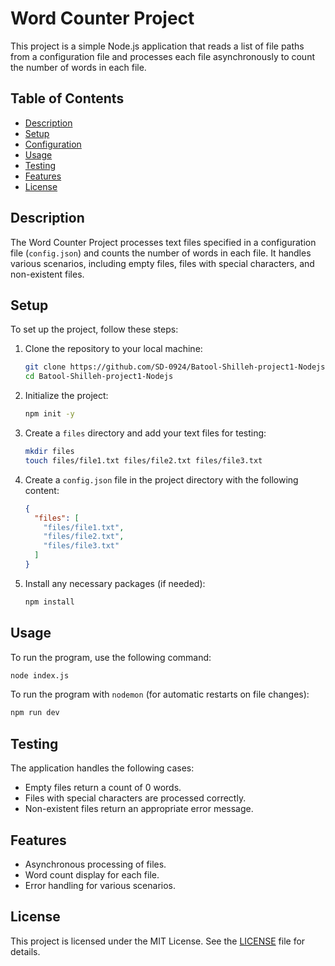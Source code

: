 # Word Counter Project

This project is a simple Node.js application that reads a list of file paths from a configuration file and processes each file asynchronously to count the number of words in each file.

## Table of Contents
- [Description](#description)
- [Setup](#setup)
- [Configuration](#configuration)
- [Usage](#usage)
- [Testing](#testing)
- [Features](#features)
- [License](#license)

## Description
The Word Counter Project processes text files specified in a configuration file (`config.json`) and counts the number of words in each file. It handles various scenarios, including empty files, files with special characters, and non-existent files.

## Setup
To set up the project, follow these steps:

1. Clone the repository to your local machine:
   ```bash
   git clone https://github.com/SD-0924/Batool-Shilleh-project1-Nodejs.git
   cd Batool-Shilleh-project1-Nodejs
   ```

2. Initialize the project:
   ```bash
   npm init -y
   ```

3. Create a `files` directory and add your text files for testing:
   ```bash
   mkdir files
   touch files/file1.txt files/file2.txt files/file3.txt
   ```

4. Create a `config.json` file in the project directory with the following content:
   ```json
   {
     "files": [
       "files/file1.txt",
       "files/file2.txt",
       "files/file3.txt"
     ]
   }
   ```

5. Install any necessary packages (if needed):
   ```bash
   npm install
   ```

## Usage
To run the program, use the following command:
```bash
node index.js
```
To run the program with `nodemon` (for automatic restarts on file changes):
```bash
npm run dev
```

## Testing
The application handles the following cases:
- Empty files return a count of 0 words.
- Files with special characters are processed correctly.
- Non-existent files return an appropriate error message.

## Features
- Asynchronous processing of files.
- Word count display for each file.
- Error handling for various scenarios.

## License
This project is licensed under the MIT License. See the [LICENSE](LICENSE) file for details.
